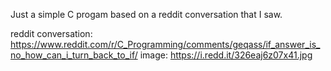 Just a simple C progam based on a reddit conversation that I saw.

reddit conversation: https://www.reddit.com/r/C_Programming/comments/geqass/if_answer_is_no_how_can_i_turn_back_to_if/
image: https://i.redd.it/326eaj6z07x41.jpg
